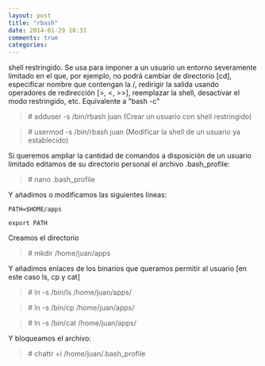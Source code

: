 ```yaml
---
layout: post
title: "rbash"
date: 2014-01-29 18:33
comments: true
categories: 
---
```

shell restringido. Se usa para imponer a un usuario un entorno severamente limitado en el que, por ejemplo, no podrá cambiar de directorio [cd], especificar nombre que contengan la /, redirigir la salida usando operadores de redirección [>, <, >>], reemplazar la shell, desactivar el modo restringido, etc. Equivalente a "bash -c"

>\# adduser -s /bin/rbash juan (Crear un usuario con shell restringido)

>\# usermod -s /bin/rbash juan (Modificar la shell de un usuario ya establecido)

Si queremos ampliar la cantidad de comandos a disposición de un usuario limitado editamos de su directorio personal el archivo .bash_profile:

>\# nano .bash_profile

Y añadimos o modificamos las siguientes lineas:

    PATH=$HOME/apps    

    export PATH

Creamos el directorio

>\# mkdir /home/juan/apps

Y añadimos enlaces de los binarios que queramos permitir al usuario [en este caso ls, cp y cat]

>\# ln -s /bin/ls /home/juan/apps/

>\# ln -s /bin/cp /home/juan/apps/

>\# ln -s /bin/cat /home/juan/apps/

Y bloqueamos el archivo:

>\# chattr +i /home/juan/.bash_profile

